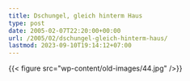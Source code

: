 ```yaml
---
title: Dschungel, gleich hinterm Haus
type: post
date: 2005-02-07T22:20:00+00:00
url: /2005/02/dschungel-gleich-hinterm-haus/
lastmod: 2023-09-10T19:14:12+07:00
---
```

{{< figure src="wp-content/old-images/44.jpg" />}}
